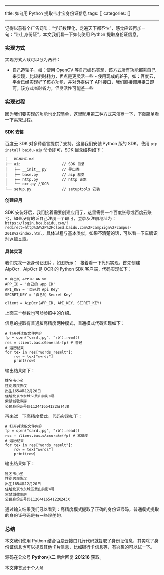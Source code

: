 
--- 
title:  如何用 Python 提取韦小宝身份证信息 
tags: []
categories: [] 

---
记得以前有个广告词叫：“学好数理化，走遍天下都不怕”，感觉应该再加一句：“带上身份证”，本文我们看一下如何使用 Python 提取身份证信息。

### 实现方式

实现方式大致可以分为两种：
-  自己造轮子，如：使用 OpenCV 等自己编码实现，该方式所有功能都需自己来实现，比较耗时耗力，优点是更灵活一些 -  使用现成的轮子，如：百度云，平台已经实现好了核心功能，并对外提供了 API 接口，我们直接调用接口即可，该方式省时省力，但灵活性可能差一些 
### 实现过程

因为我们要实现的功能也比较简单，这里就用第二种方式来演示一下，下面简单看一下实现过程。

#### SDK 安装

百度云 SDK 对多种语言提供了支持，这里我们安装 Python 版的 SDK，使用 `pip install baidu-aip` 命令即可，SDK 目录结构如下：

```
├── README.md
├── aip                   // SDK 目录
│   ├── __init__.py       // 导出类
│   ├── base.py           // aip 基类
│   ├── http.py           // http 请求
│   └── ocr.py //OCR
└── setup.py              // setuptools 安装

```

#### 创建应用

SDK 安装好后，我们接着需要创建应用了，这里需要一个百度账号或百度云账号，如果没有的话自己注册一个即可，登录及注册地址为：`https://login.bce.baidu.com/?redirect=http%3A%2F%2Fcloud.baidu.com%2Fcampaign%2Fcampus-2018%2Findex.html`，具体过程与基本类似，如果不清楚的话，可以看一下车牌识别这篇文章。

#### 具体实现

我们先找一张身份证图片，如图所示： <img src="https://img-blog.csdnimg.cn/img_convert/f33abc58d266e0a601d14742bcbcc9b5.png" alt=""> 接着看一下代码实现，首先创建 AipOcr，AipOcr 是 OCR 的 Python SDK 客户端，代码实现如下：

```
# 自己的 APPID AK SK
APP_ID = '自己的 App ID'
API_KEY = '自己的 Api Key'
SECRET_KEY = '自己的 Secret Key'

client = AipOcr(APP_ID, API_KEY, SECRET_KEY)

```

上面三个参数也可以参照中的介绍。

信息的提取有普通和高精度两种模式，普通模式代码实现如下：

```
# 打开并读取文件内容
fp = open("card.jpg", "rb").read()
res = client.basicGeneral(fp) # 普通
# 遍历结果
for tex in res["words_result"]:
    row = tex["words"]
    print(row)

```

输出结果如下：

```
姓名韦小宝
性别男民族汉
出生1654年12月20日
住址北京市东城区景山前街4号
紫禁城敬事房
公民身份证号码112441654122日2438

```

再来试一下高精度模式，代码实现如下：

```
# 打开并读取文件内容
fp = open("card.jpg", "rb").read()
res = client.basicAccurate(fp) # 高精度
# 遍历结果
for tex in res["words_result"]:
    row = tex["words"]
    print(row)

```

输出结果如下：

```
姓名韦小宝
性别男民族汉
出生1654年12月20日
住址北京市东城区景山前街4号
紫禁城敬事房
公民身份证号码11204416541220243X

```

通过输入结果我们可以看到：高精度模式提取了正确的身份证号码，普通模式提取的身份证号码是有一些误差的。

### 总结

本文我们使用 Python 结合百度云接口几行代码就提取了身份证信息，其实除了身份证信息也可以提取其他卡片信息，比如银行卡信息等，有兴趣的可以试一下。

源码在公众号 **Python小二** 后台回复 **201216** 获取。

>  
 本文非首发于个人号 

